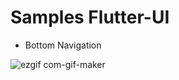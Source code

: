 # Samples Flutter-UI
- Bottom Navigation

![ezgif com-gif-maker](https://user-images.githubusercontent.com/30549963/123849072-996c1b80-d942-11eb-8094-0f7fd5684fd1.gif)
